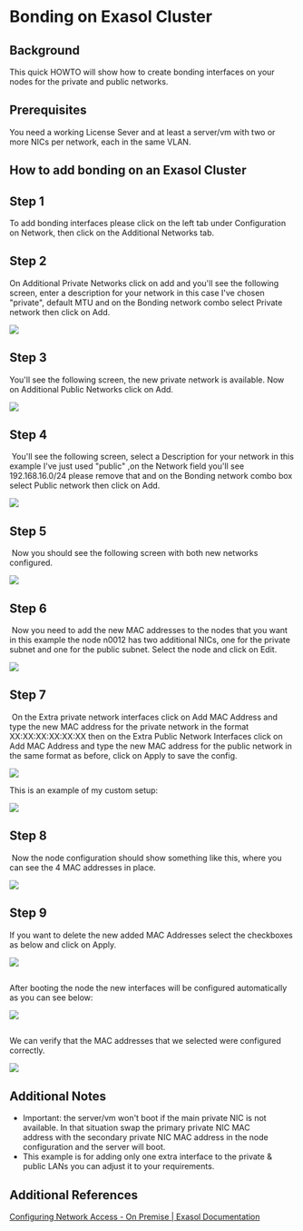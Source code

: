# Bonding on Exasol Cluster 
## Background

This quick HOWTO will show how to create bonding interfaces on your nodes for the private and public networks.

## Prerequisites

You need a working License Sever and at least a server/vm with two or more NICs per network, each in the same VLAN.

## How to add bonding on an Exasol Cluster

## Step 1

To add bonding interfaces please click on the left tab under Configuration on Network, then click on the Additional Networks tab.

## Step 2

On Additional Private Networks click on add and you'll see the following screen, enter a description for your network in this case I've chosen "private", default MTU and on the Bonding network combo select Private network then click on Add.

![](images/image2021-3-2_18-10-20.png)

## Step 3

You'll see the following screen, the new private network is available. Now on Additional Public Networks click on Add.

![](images/image2021-3-2_18-10-49.png)

## Step 4

 You'll see the following screen, select a Description for your network in this example I've just used "public" ,on the Network field you'll see 192.168.16.0/24 please remove that and on the Bonding network combo box select Public network then click on Add.

![](images/image2021-3-2_18-11-11.png)

## Step 5

 Now you should see the following screen with both new networks configured.

![](images/image2021-3-2_18-11-34.png)

## Step 6

 Now you need to add the new MAC addresses to the nodes that you want in this example the node n0012 has two additional NICs, one for the private subnet and one for the public subnet. Select the node and click on Edit.

![](images/image2021-3-2_18-11-54.png)

## Step 7

 On the Extra private network interfaces click on Add MAC Address and type the new MAC address for the private network in the format XX:XX:XX:XX:XX:XX then on the Extra Public Network Interfaces click on Add MAC Address and type the new MAC address for the public network in the same format as before, click on Apply to save the config.

![](images/image2021-3-2_18-12-11.png)

This is an example of my custom setup:

![](images/image2021-3-2_18-12-29.png)

## 

## Step 8

 Now the node configuration should show something like this, where you can see the 4 MAC addresses in place.
 
 ![](images/image2021-3-2_18-12-46.png)

## 

## Step 9

If you want to delete the new added MAC Addresses select the checkboxes as below and click on Apply.

 ![](images/image2021-3-2_18-13-11.png)

## 

After booting the node the new interfaces will be configured automatically as you can see below:

 ![](images/image2021-3-2_18-13-36.png)

## 

We can verify that the MAC addresses that we selected were configured correctly.


 ![](images/image2021-3-2_18-13-48.png)

## 

## Additional Notes

* Important: the server/vm won't boot if the main private NIC is not available. In that situation swap the primary private NIC MAC address with the secondary private NIC MAC address in the node configuration and the server will boot.
* This example is for adding only one extra interface to the private & public LANs you can adjust it to your requirements.

## Additional References

[Configuring Network Access - On Premise | Exasol Documentation](https://docs.exasol.com/administration/on-premise/manage_network/configure_network_access.htm#Addition)

